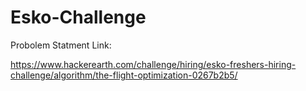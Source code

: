 # Esko-Challenge


Probolem Statment Link: 

https://www.hackerearth.com/challenge/hiring/esko-freshers-hiring-challenge/algorithm/the-flight-optimization-0267b2b5/
